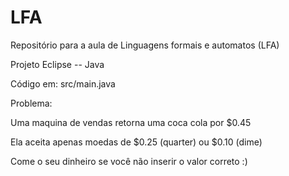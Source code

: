 # LFA

Repositório para a aula de Linguagens formais e automatos (LFA)


Projeto Eclipse -- Java

Código em: src/main.java

Problema:

Uma maquina de vendas retorna uma coca cola por $0.45

Ela aceita apenas moedas de $0.25 (quarter) ou $0.10 (dime)

Come o seu dinheiro se você não inserir o valor correto :)

